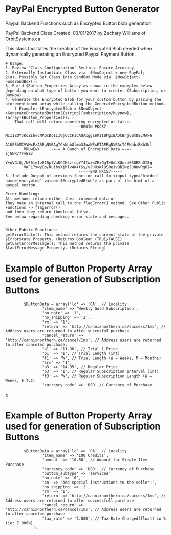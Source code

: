 # PayPal Encrypted Button Generator
Paypal Backend Functions such as Encrypted Button blob generation.

PayPal Backend Class
Created: 03/01/2017 by Zachary Williams of OrbitSystems.ca

This class facilitates the creation of the Encrypted Blob needed when dynamically generating an Encrypted Paypal Payment Button.
		
	# Usage: 
	1. Review 'Class Configuration' Section. Ensure Accuracy
	2. Externally Instantiate Class via  $NewObject = new PayPal;
	2(a). Possibly Set Class into SandBox Mode via  $NewObject->useSandBox();
	3. Build $Button_Properties Array as shown in the examples below depending on what type of button you want to create. (Subscription, or BuyNow)
	4. Generate the Encrypted Blob for your custom button by passing the aforementioned array while calling the GenerateEncryptedButton method.
		( Example: $EncryptedBlob = $NewObject->GenerateEncryptedButton((string){subscription/buynow}, (array)$Button_Properties)); )
		That call will return something encrypted or false.
								-----BEGIN PKCS7-----
			MIIIZQYJKoZIhvcNAQcDoIIIVjCCCFICAQAxggE6MIIBNgIBADCBnjCBmDELMAkG
			A1UEBhMCVVMxEzARBgNVBAgTCkNhbGlmb3JuaWExETAPBgNVBAcTCFNhbiBKb3Nl
			MRUwEwY     -=-= A Bunch of Encrypted Data =-=-     ijGNR77rvBZv
			Y+uVGiQj/NE6le1e61RpfVaDCCKkzfcgYY4IwxwZExOgT+0dLKQnrd66OREuOI8g
			VKFL7xwyOo/RuihyXjhlv4W4tSy/vJHHsKl9S8e1vQhINzJuNnwRqHI=
									-----END PKCS7-----
	5. Include Output of previous function call to <input type='hidden' name='encrypted' value='$EncryptedBlob'> as part of the html of a paypal button.

	Error Handling:
	All methods return either their intended data or 
	They make an internal call to the flagError() method. See Other Public Functions -> flagError()
	and then they return (boolean) false.
	See below regarding checking error state and messages.


	Other Public Functions:
	getErrorState(): This method returns the current state of the private $ErrorState Property. (Returns Boolean (TRUE/FALSE)
	getLastErrorMessage(): This method returns the private $LastErrorMessage Property. (Returns String)

# Example of Button Property Array used for generation of Subscription Buttons
		    $ButtonData = array('lc' => 'CA', // Locality
					'item_name' => 'Weekly Gold Subscription',
					'no_note' => '1',
					'no_shipping' => '2',
					'rm' => '1',
					'return' => 'http://cannixnorthern.ca/success/1ms', // Address users are returned to after succesful purchase
					'cancel_return' => 'http://cannixnorthern.ca/cancel/1ms', // Address users are returned to after canceled purchase.
					'a1' => '11.96', // Trial 1 Price
					'p1' => '1', // Trial Length (int)
					't1' => 'W', // Trial Length (W = Weeks, M = Months)
					'src' => '1',
					'a3' => '14.95', // Regular Price
					'p3' => '1', // Regular Subscription Interval (int)
					't3' => 'W', // Regular Subscription Length (W = Weeks, E.T.C)
					'currency_code' => 'USD' // Currency of Purchase
);

# Example of Button Property Array used for generation of Subscription Buttons
		    $ButtonData = array('lc' => 'CA', // Locality
					'item_name' => '100 Credits',
					'amount' => '10.00', // Amount for Single Item Purchase
					'currency_code' => 'USD', // Currency of Purchase
					'button_subtype' => 'services',
					'no_note' => '0',
					'cn' => 'Add special instructions to the seller:',
					'no_shipping' => '2',
					'rm' => '1',
					'return' => 'http://cannixnorthern.ca/success/1ms', // Address users are returned to after successfull purchase
					'cancel_return' => 'http://cannixnorthern.ca/cancel/1ms', // Address users are returned to after canceled purchase
					'tax_rate' => '7.000', // Tax Rate Charged(float) in % (ie: 7.000%)
				);
